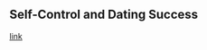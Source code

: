 ## Self-Control and Dating Success

[link](https://www.psychologytoday.com/intl/blog/talking-apes/202101/self-control-and-dating-success)
